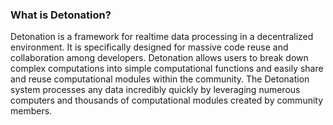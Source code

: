 ### What is Detonation?

Detonation is a framework for realtime data processing in a decentralized environment. It is specifically designed for massive code reuse and collaboration among developers. Detonation allows users to break down complex computations into simple computational functions and easily share and reuse computational modules within the community. The Detonation system processes any data incredibly quickly by leveraging numerous computers and thousands of computational modules created by community members.

